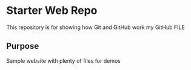 # Starter Web Repo

This repository is for showing how Git and GitHub work
my GitHub FILE

## Purpose

Sample website with plenty of files for demos